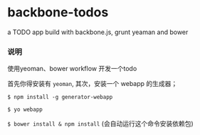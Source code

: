 backbone-todos
==============

a TODO app build with backbone.js, grunt yeaman and bower


### 说明
使用yeoman、bower workflow 开发一个todo

首先你得安装有 `yeoman`,
其次，安装一个 webapp 的生成器；

`$ npm install -g generator-webapp`

`$ yo webapp`

`$ bower install & npm install` (会自动运行这个命令安装依赖包)


